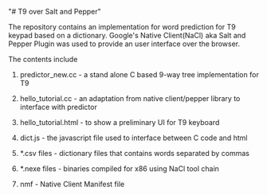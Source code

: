 "# T9 over Salt and Pepper"
 
The repository contains an implementation for word prediction for T9 keypad based on a dictionary. 
Google's Native Client(NaCl) aka Salt and Pepper Plugin was used to provide an user interface over the browser.


The contents include
1. predictor_new.cc - a stand alone C based 9-way tree implementation for T9

2. hello_tutorial.cc - an adaptation from native client/pepper library to interface with predictor

3. hello_tutorial.html - to show a preliminary UI for T9 keyboard

4. dict.js - the javascript file used to interface between C code and html

5. *.csv files - dictionary files that contains words separated by commas

6. *.nexe files - binaries compiled for x86 using NaCl tool chain

7. nmf - Native Client Manifest file
